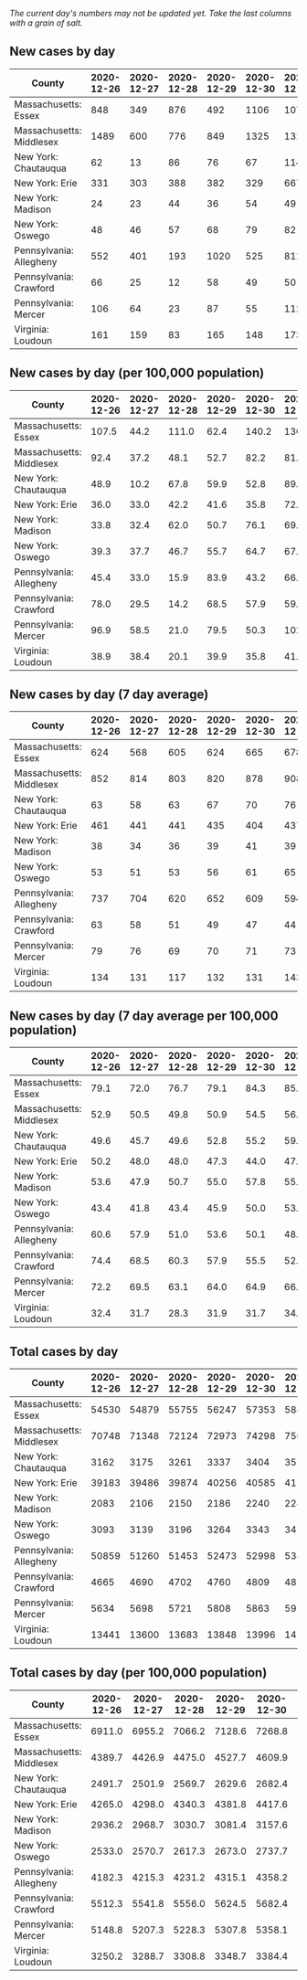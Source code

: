 _The current day's numbers may not be updated yet. Take the last columns with a grain of salt._
## New cases by day

| County | 2020-12-26 | 2020-12-27 | 2020-12-28 | 2020-12-29 | 2020-12-30 | 2020-12-31 | 2021-01-01 |
| --- | --- | --- | --- | --- | --- | --- | --- |
| Massachusetts: Essex | 848 | 349 | 876 | 492 | 1106 | 1076 |  |
| Massachusetts: Middlesex | 1489 | 600 | 776 | 849 | 1325 | 1317 |  |
| New York: Chautauqua | 62 | 13 | 86 | 76 | 67 | 114 |  |
| New York: Erie | 331 | 303 | 388 | 382 | 329 | 667 |  |
| New York: Madison | 24 | 23 | 44 | 36 | 54 | 49 |  |
| New York: Oswego | 48 | 46 | 57 | 68 | 79 | 82 |  |
| Pennsylvania: Allegheny | 552 | 401 | 193 | 1020 | 525 | 811 |  |
| Pennsylvania: Crawford | 66 | 25 | 12 | 58 | 49 | 50 |  |
| Pennsylvania: Mercer | 106 | 64 | 23 | 87 | 55 | 112 |  |
| Virginia: Loudoun | 161 | 159 | 83 | 165 | 148 | 173 |  |

## New cases by day (per 100,000 population)

| County | 2020-12-26 | 2020-12-27 | 2020-12-28 | 2020-12-29 | 2020-12-30 | 2020-12-31 | 2021-01-01 |
| --- | --- | --- | --- | --- | --- | --- | --- |
| Massachusetts: Essex | 107.5 | 44.2 | 111.0 | 62.4 | 140.2 | 136.4 |  |
| Massachusetts: Middlesex | 92.4 | 37.2 | 48.1 | 52.7 | 82.2 | 81.7 |  |
| New York: Chautauqua | 48.9 | 10.2 | 67.8 | 59.9 | 52.8 | 89.8 |  |
| New York: Erie | 36.0 | 33.0 | 42.2 | 41.6 | 35.8 | 72.6 |  |
| New York: Madison | 33.8 | 32.4 | 62.0 | 50.7 | 76.1 | 69.1 |  |
| New York: Oswego | 39.3 | 37.7 | 46.7 | 55.7 | 64.7 | 67.2 |  |
| Pennsylvania: Allegheny | 45.4 | 33.0 | 15.9 | 83.9 | 43.2 | 66.7 |  |
| Pennsylvania: Crawford | 78.0 | 29.5 | 14.2 | 68.5 | 57.9 | 59.1 |  |
| Pennsylvania: Mercer | 96.9 | 58.5 | 21.0 | 79.5 | 50.3 | 102.4 |  |
| Virginia: Loudoun | 38.9 | 38.4 | 20.1 | 39.9 | 35.8 | 41.8 |  |

## New cases by day (7 day average)

| County | 2020-12-26 | 2020-12-27 | 2020-12-28 | 2020-12-29 | 2020-12-30 | 2020-12-31 | 2021-01-01 |
| --- | --- | --- | --- | --- | --- | --- | --- |
| Massachusetts: Essex | 624 | 568 | 605 | 624 | 665 | 678 |  |
| Massachusetts: Middlesex | 852 | 814 | 803 | 820 | 878 | 908 |  |
| New York: Chautauqua | 63 | 58 | 63 | 67 | 70 | 76 |  |
| New York: Erie | 461 | 441 | 441 | 435 | 404 | 437 |  |
| New York: Madison | 38 | 34 | 36 | 39 | 41 | 39 |  |
| New York: Oswego | 53 | 51 | 53 | 56 | 61 | 65 |  |
| Pennsylvania: Allegheny | 737 | 704 | 620 | 652 | 609 | 594 |  |
| Pennsylvania: Crawford | 63 | 58 | 51 | 49 | 47 | 44 |  |
| Pennsylvania: Mercer | 79 | 76 | 69 | 70 | 71 | 73 |  |
| Virginia: Loudoun | 134 | 131 | 117 | 132 | 131 | 143 |  |

## New cases by day (7 day average per 100,000 population)

| County | 2020-12-26 | 2020-12-27 | 2020-12-28 | 2020-12-29 | 2020-12-30 | 2020-12-31 | 2021-01-01 |
| --- | --- | --- | --- | --- | --- | --- | --- |
| Massachusetts: Essex | 79.1 | 72.0 | 76.7 | 79.1 | 84.3 | 85.9 |  |
| Massachusetts: Middlesex | 52.9 | 50.5 | 49.8 | 50.9 | 54.5 | 56.3 |  |
| New York: Chautauqua | 49.6 | 45.7 | 49.6 | 52.8 | 55.2 | 59.9 |  |
| New York: Erie | 50.2 | 48.0 | 48.0 | 47.3 | 44.0 | 47.6 |  |
| New York: Madison | 53.6 | 47.9 | 50.7 | 55.0 | 57.8 | 55.0 |  |
| New York: Oswego | 43.4 | 41.8 | 43.4 | 45.9 | 50.0 | 53.2 |  |
| Pennsylvania: Allegheny | 60.6 | 57.9 | 51.0 | 53.6 | 50.1 | 48.8 |  |
| Pennsylvania: Crawford | 74.4 | 68.5 | 60.3 | 57.9 | 55.5 | 52.0 |  |
| Pennsylvania: Mercer | 72.2 | 69.5 | 63.1 | 64.0 | 64.9 | 66.7 |  |
| Virginia: Loudoun | 32.4 | 31.7 | 28.3 | 31.9 | 31.7 | 34.6 |  |

## Total cases by day

| County | 2020-12-26 | 2020-12-27 | 2020-12-28 | 2020-12-29 | 2020-12-30 | 2020-12-31 | 2021-01-01 |
| --- | --- | --- | --- | --- | --- | --- | --- |
| Massachusetts: Essex | 54530 | 54879 | 55755 | 56247 | 57353 | 58429 |  |
| Massachusetts: Middlesex | 70748 | 71348 | 72124 | 72973 | 74298 | 75615 |  |
| New York: Chautauqua | 3162 | 3175 | 3261 | 3337 | 3404 | 3518 |  |
| New York: Erie | 39183 | 39486 | 39874 | 40256 | 40585 | 41252 |  |
| New York: Madison | 2083 | 2106 | 2150 | 2186 | 2240 | 2289 |  |
| New York: Oswego | 3093 | 3139 | 3196 | 3264 | 3343 | 3425 |  |
| Pennsylvania: Allegheny | 50859 | 51260 | 51453 | 52473 | 52998 | 53809 |  |
| Pennsylvania: Crawford | 4665 | 4690 | 4702 | 4760 | 4809 | 4859 |  |
| Pennsylvania: Mercer | 5634 | 5698 | 5721 | 5808 | 5863 | 5975 |  |
| Virginia: Loudoun | 13441 | 13600 | 13683 | 13848 | 13996 | 14169 |  |

## Total cases by day (per 100,000 population)

| County | 2020-12-26 | 2020-12-27 | 2020-12-28 | 2020-12-29 | 2020-12-30 | 2020-12-31 | 2021-01-01 |
| --- | --- | --- | --- | --- | --- | --- | --- |
| Massachusetts: Essex | 6911.0 | 6955.2 | 7066.2 | 7128.6 | 7268.8 | 7405.1 |  |
| Massachusetts: Middlesex | 4389.7 | 4426.9 | 4475.0 | 4527.7 | 4609.9 | 4691.6 |  |
| New York: Chautauqua | 2491.7 | 2501.9 | 2569.7 | 2629.6 | 2682.4 | 2772.2 |  |
| New York: Erie | 4265.0 | 4298.0 | 4340.3 | 4381.8 | 4417.6 | 4490.2 |  |
| New York: Madison | 2936.2 | 2968.7 | 3030.7 | 3081.4 | 3157.6 | 3226.6 |  |
| New York: Oswego | 2533.0 | 2570.7 | 2617.3 | 2673.0 | 2737.7 | 2804.9 |  |
| Pennsylvania: Allegheny | 4182.3 | 4215.3 | 4231.2 | 4315.1 | 4358.2 | 4424.9 |  |
| Pennsylvania: Crawford | 5512.3 | 5541.8 | 5556.0 | 5624.5 | 5682.4 | 5741.5 |  |
| Pennsylvania: Mercer | 5148.8 | 5207.3 | 5228.3 | 5307.8 | 5358.1 | 5460.4 |  |
| Virginia: Loudoun | 3250.2 | 3288.7 | 3308.8 | 3348.7 | 3384.4 | 3426.3 |  |
